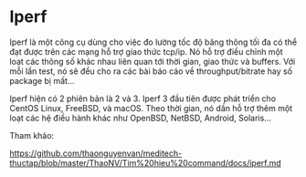 # Iperf

Iperf là một công cụ dùng cho việc đo lường tốc độ băng thông tối đa có thể đạt được trên các mạng hỗ trợ giao thức tcp/ip. Nó hỗ trợ điều chỉnh một loạt các thông số khác nhau liên quan tới thời gian, giao thức và buffers. Với mỗi lần test, nó sẽ đều cho ra các bài báo cáo về throughput/bitrate hay số package bị mất...

Iperf hiện có 2 phiên bản là 2 và 3. Iperf 3 đầu tiên được phát triển cho CentOS Linux, FreeBSD, và macOS. Theo thời gian, nó dần hỗ trợ thêm một loạt các hệ điều hành khác như OpenBSD, NetBSD, Android, Solaris...

Tham khảo:

https://github.com/thaonguyenvan/meditech-thuctap/blob/master/ThaoNV/Tim%20hieu%20command/docs/iperf.md